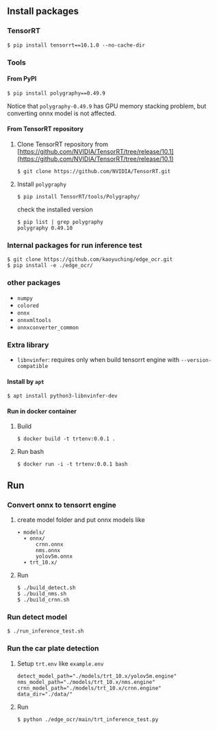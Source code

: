 ## Install packages

### TensorRT

```
$ pip install tensorrt==10.1.0 --no-cache-dir
```

### Tools

#### From PyPI

```
$ pip install polygraphy==0.49.9
```

Notice that `polygraphy-0.49.9` has GPU memory stacking problem, but converting onnx model is not affected.


#### From TensorRT repository
1. Clone TensorRT repository from [https://github.com/NVIDIA/TensorRT/tree/release/10.1](https://github.com/NVIDIA/TensorRT/tree/release/10.1)

    ```
    $ git clone https://github.com/NVIDIA/TensorRT.git
    ```

2. Install `polygraphy`

    ```
    $ pip install TensorRT/tools/Polygraphy/
    ```
    
    check the installed version

    ```
    $ pip list | grep polygraphy
    polygraphy 0.49.10
    ```

### Internal packages for run inference test

```
$ git clone https://github.com/kaoyuching/edge_ocr.git
$ pip install -e ./edge_ocr/
```


### other packages

- `numpy`
- `colored`
- `onnx`
- `onnxmltools`
- `onnxconverter_common`


### Extra library 

- `libnvinfer`: requires only when build tensorrt engine with `--version-compatible`

#### Install by `apt`

```
$ apt install python3-libnvinfer-dev
```

#### Run in docker container

1. Build 

    ```
    $ docker build -t trtenv:0.0.1 .
    ```

2. Run bash

    ```
    $ docker run -i -t trtenv:0.0.1 bash
    ```

## Run

### Convert onnx to tensorrt engine

1. create model folder and put onnx models like

    ```
    ▾ models/
      ▾ onnx/
          crnn.onnx
          nms.onnx
          yolov5m.onnx
      ▾ trt_10.x/
    ```

2. Run
    ```
    $ ./build_detect.sh
    $ ./build_nms.sh
    $ ./build_crnn.sh
    ```


### Run detect model

```
$ ./run_inference_test.sh
```

### Run the car plate detection


1. Setup `trt.env` like `example.env`

    ```
    detect_model_path="./models/trt_10.x/yolov5m.engine"
    nms_model_path="./models/trt_10.x/nms.engine"
    crnn_model_path="./models/trt_10.x/crnn.engine"
    data_dir="./data/"
    ```

2. Run

    ```
    $ python ./edge_ocr/main/trt_inference_test.py
    ```
